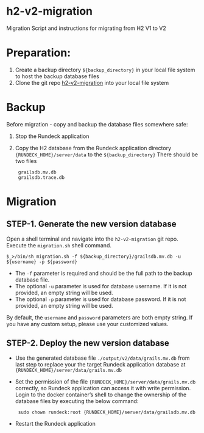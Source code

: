 # h2-v2-migration
Migration Script and instructions for migrating from H2 V1 to V2


# Preparation:

1. Create a backup directory `${backup_directory}` in your local file system to host the backup database files
2. Clone the git repo [h2-v2-migration](https://github.com/rundeck-plugins/h2-v2-migration) into your local file system

# Backup
Before migration - copy and backup the database files somewhere safe:
1. Stop the Rundeck application
2. Copy the H2 database from the Rundeck application directory `{RUNDECK_HOME}/server/data` to the `${backup_directory}` There should be two files
        
        grailsdb.mv.db
        grailsdb.trace.db

# Migration

## STEP-1. Generate the new version database

Open a shell terminal and navigate into the `h2-v2-migration` git repo. Execute the `migration.sh` shell command.

    
    $_>/bin/sh migration.sh -f ${backup_directory}/grailsdb.mv.db -u ${username} -p ${password}
    

- The `-f` parameter is required and should be the full path to the backup database file.
- The optional `-u` parameter is used for database username. If it is not provided, an empty string will be used.
- The optional `-p` parameter is used for database password. If it is not provided, an empty string will be used. 

By default, the `username` and `password` parameters are both empty string. If you have any custom setup, please use your customized values.



## STEP-2. Deploy the new version database
- Use the generated database file `./output/v2/data/grails.mv.db` from last step to replace your the target Rundeck application database at `{RUNDECK_HOME}/server/data/grails.mv.db`
- Set the permission of the file `{RUNDECK_HOME}/server/data/grails.mv.db` correctly, so Rundeck application can access it with write permission. Login to the docker container’s shell to change the ownership of the database files by executing the below command: 

       sudo chown rundeck:root {RUNDECK_HOME}/server/data/grailsdb.mv.db
- Restart the Rundeck application
